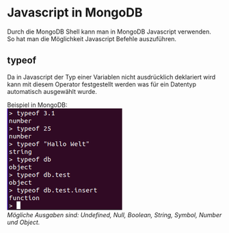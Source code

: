 # Javascript in MongoDB
Durch die MongoDB Shell kann man in MongoDB Javascript verwenden.  
So hat man die Möglichkeit Javascript Befehle auszuführen.  

## typeof
Da in Javascript der Typ einer Variablen nicht ausdrücklich deklariert wird kann mit diesem Operator festgestellt werden was für ein Datentyp automatisch ausgewählt wurde.  

Beispiel in MongoDB:  
![Typeof Beispiel in MongoDB](typeof.png)  
*Mögliche Ausgaben sind: Undefined, Null, Boolean, String, Symbol, Number und Object.*  



